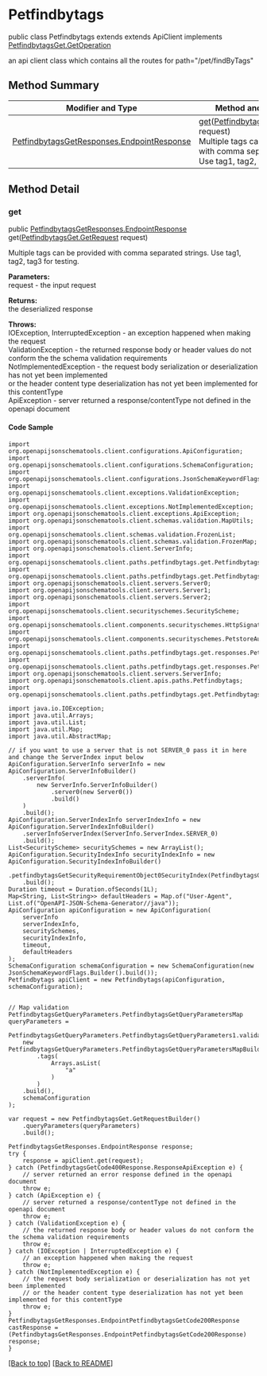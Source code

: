 # Petfindbytags

public class Petfindbytags extends extends ApiClient implements
[PetfindbytagsGet.GetOperation](../../paths/petfindbytags/PetfindbytagsGet.md#getoperation)

an api client class which contains all the routes for path="/pet/findByTags"

## Method Summary
| Modifier and Type | Method and Description |
| ----------------- | ---------------------- |
| [PetfindbytagsGetResponses.EndpointResponse](../../paths/petfindbytags/get/PetfindbytagsGetResponses.md#endpointresponse) | [get](#get)([PetfindbytagsGet.GetRequest](../../paths/petfindbytags/PetfindbytagsGet.md#getrequest) request)<br>Multiple tags can be provided with comma separated strings. Use tag1, tag2, tag3 for testing. |

## Method Detail

### get
public [PetfindbytagsGetResponses.EndpointResponse](../../paths/petfindbytags/get/PetfindbytagsGetResponses.md#endpointresponse) get([PetfindbytagsGet.GetRequest](../../paths/petfindbytags/PetfindbytagsGet.md#getrequest) request)

Multiple tags can be provided with comma separated strings. Use tag1, tag2, tag3 for testing.

**Parameters:**<br>
request - the input request

**Returns:**<br>
the deserialized response

**Throws:**<br>
IOException, InterruptedException - an exception happened when making the request<br>
ValidationException - the returned response body or header values do not conform the the schema validation requirements<br>
NotImplementedException - the request body serialization or deserialization has not yet been implemented<br>
                          or the header content type deserialization has not yet been implemented for this contentType<br>
ApiException - server returned a response/contentType not defined in the openapi document<br>

#### Code Sample
```
import org.openapijsonschematools.client.configurations.ApiConfiguration;
import org.openapijsonschematools.client.configurations.SchemaConfiguration;
import org.openapijsonschematools.client.configurations.JsonSchemaKeywordFlags;
import org.openapijsonschematools.client.exceptions.ValidationException;
import org.openapijsonschematools.client.exceptions.NotImplementedException;
import org.openapijsonschematools.client.exceptions.ApiException;
import org.openapijsonschematools.client.schemas.validation.MapUtils;
import org.openapijsonschematools.client.schemas.validation.FrozenList;
import org.openapijsonschematools.client.schemas.validation.FrozenMap;
import org.openapijsonschematools.client.ServerInfo;
import org.openapijsonschematools.client.paths.petfindbytags.get.PetfindbytagsGetSecurityInfo;
import org.openapijsonschematools.client.paths.petfindbytags.get.PetfindbytagsGetQueryParameters;
import org.openapijsonschematools.client.servers.Server0;
import org.openapijsonschematools.client.servers.Server1;
import org.openapijsonschematools.client.servers.Server2;
import org.openapijsonschematools.client.securityschemes.SecurityScheme;
import org.openapijsonschematools.client.components.securityschemes.HttpSignatureTest;
import org.openapijsonschematools.client.components.securityschemes.PetstoreAuth;
import org.openapijsonschematools.client.paths.petfindbytags.get.responses.PetfindbytagsGetCode200Response;
import org.openapijsonschematools.client.paths.petfindbytags.get.responses.PetfindbytagsGetCode400Response;
import org.openapijsonschematools.client.servers.ServerInfo;
import org.openapijsonschematools.client.apis.paths.Petfindbytags;
import org.openapijsonschematools.client.paths.petfindbytags.get.PetfindbytagsGetResponses;

import java.io.IOException;
import java.util.Arrays;
import java.util.List;
import java.util.Map;
import java.util.AbstractMap;

// if you want to use a server that is not SERVER_0 pass it in here and change the ServerIndex input below
ApiConfiguration.ServerInfo serverInfo = new ApiConfiguration.ServerInfoBuilder()
    .serverInfo(
        new ServerInfo.ServerInfoBuilder()
            .server0(new Server0())
            .build()
    )
    .build();
ApiConfiguration.ServerIndexInfo serverIndexInfo = new ApiConfiguration.ServerIndexInfoBuilder()
    .serverInfoServerIndex(ServerInfo.ServerIndex.SERVER_0)
    .build();
List<SecurityScheme> securitySchemes = new ArrayList();
ApiConfiguration.SecurityIndexInfo securityIndexInfo = new ApiConfiguration.SecurityIndexInfoBuilder()
    .petfindbytagsGetSecurityRequirementObject0SecurityIndex(PetfindbytagsGetSecurityRequirementObject0.SecurityIndex.SECURITY_0)
    .build();
Duration timeout = Duration.ofSeconds(1L);
Map<String, List<String>> defaultHeaders = Map.of("User-Agent", List.of("OpenAPI-JSON-Schema-Generator//java"));
ApiConfiguration apiConfiguration = new ApiConfiguration(
    serverInfo
    serverIndexInfo,
    securitySchemes,
    securityIndexInfo,
    timeout,
    defaultHeaders
);
SchemaConfiguration schemaConfiguration = new SchemaConfiguration(new JsonSchemaKeywordFlags.Builder().build());
Petfindbytags apiClient = new Petfindbytags(apiConfiguration, schemaConfiguration);


// Map validation
PetfindbytagsGetQueryParameters.PetfindbytagsGetQueryParametersMap queryParameters =
    PetfindbytagsGetQueryParameters.PetfindbytagsGetQueryParameters1.validate(
    new PetfindbytagsGetQueryParameters.PetfindbytagsGetQueryParametersMapBuilder()
        .tags(
            Arrays.asList(
                "a"
            )
        )
    .build(),
    schemaConfiguration
);

var request = new PetfindbytagsGet.GetRequestBuilder()
    .queryParameters(queryParameters)
    .build();

PetfindbytagsGetResponses.EndpointResponse response;
try {
    response = apiClient.get(request);
} catch (PetfindbytagsGetCode400Response.ResponseApiException e) {
    // server returned an error response defined in the openapi document
    throw e;
} catch (ApiException e) {
    // server returned a response/contentType not defined in the openapi document
    throw e;
} catch (ValidationException e) {
    // the returned response body or header values do not conform the the schema validation requirements
    throw e;
} catch (IOException | InterruptedException e) {
    // an exception happened when making the request
    throw e;
} catch (NotImplementedException e) {
    // the request body serialization or deserialization has not yet been implemented
    // or the header content type deserialization has not yet been implemented for this contentType
    throw e;
}
PetfindbytagsGetResponses.EndpointPetfindbytagsGetCode200Response castResponse = (PetfindbytagsGetResponses.EndpointPetfindbytagsGetCode200Response) response;
}
```
[[Back to top]](#top) [[Back to README]](../../../README.md)
